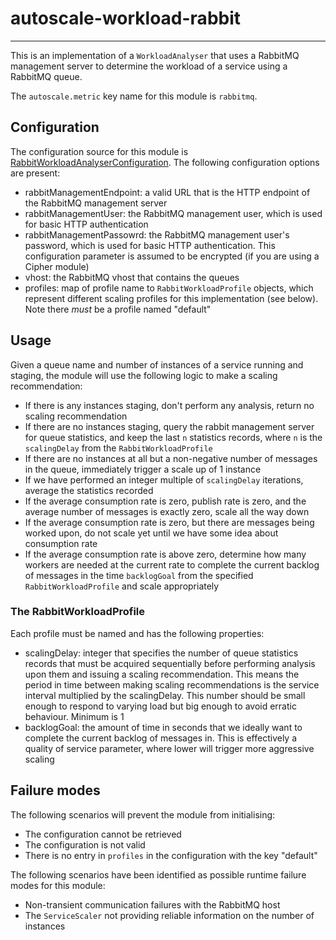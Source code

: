# autoscale-workload-rabbit

---

 This is an implementation of a `WorkloadAnalyser` that uses a RabbitMQ
 management server to determine the workload of a service using a RabbitMQ
 queue.

 The `autoscale.metric` key name for this module is `rabbitmq`.


## Configuration

 The configuration source for this module is
 [RabbitWorkloadAnalyserConfiguration](https://github.com/Autoscaler/autoscaler/blob/develop/autoscale-container/example-configs/cfg_autoscaler_marathon_RabbitWorkloadAnalyserConfiguration). The following configuration options are
 present:

 - rabbitManagementEndpoint: a valid URL that is the HTTP endpoint of the
  RabbitMQ management server
 - rabbitManagementUser: the RabbitMQ management user, which is used for basic
  HTTP authentication
 - rabbitManagementPassowrd: the RabbitMQ management user's password, which is
  used for basic HTTP authentication. This configuration parameter is assumed
  to be encrypted (if you are using a Cipher module)
 - vhost: the RabbitMQ vhost that contains the queues
 - profiles: map of profile name to `RabbitWorkloadProfile` objects, which
  represent different scaling profiles for this implementation (see below).
  Note there *must* be a profile named "default"


## Usage

 Given a queue name and number of instances of a service running and staging,
 the module will use the following logic to make a scaling recommendation:

 - If there is any instances staging, don't perform any analysis, return
  no scaling recommendation
 - If there are no instances staging, query the rabbit management server for
  queue statistics, and keep the last `n` statistics records, where `n` is
  the `scalingDelay` from the `RabbitWorkloadProfile`
 - If there are no instances at all but a non-negative number of messages in
  the queue, immediately trigger a scale up of 1 instance
 - If we have performed an integer multiple of `scalingDelay` iterations,
  average the statistics recorded
 - If the average consumption rate is zero, publish rate is zero, and the
  average number of messages is exactly zero, scale all the way down
 - If the average consumption rate is zero, but there are messages being
  worked upon, do not scale yet until we have some idea about consumption rate
 - If the average consumption rate is above zero, determine how many workers
  are needed at the current rate to complete the current backlog of messages
  in the time `backlogGoal` from the specified `RabbitWorkloadProfile` and
  scale appropriately

### The RabbitWorkloadProfile

 Each profile must be named and has the following properties:

 - scalingDelay: integer that specifies the number of queue statistics records
  that must be acquired sequentially before performing analysis upon them and
  issuing a scaling recommendation. This means the period in time between
  making scaling recommendations is the service interval multiplied by the
  scalingDelay. This number should be small enough to respond to varying load
  but big enough to avoid erratic behaviour. Minimum is 1
 - backlogGoal: the amount of time in seconds that we ideally want to complete
  the current backlog of messages in. This is effectively a quality of service
  parameter, where lower will trigger more aggressive scaling


## Failure modes

 The following scenarios will prevent the module from initialising:

 - The configuration cannot be retrieved
 - The configuration is not valid
 - There is no entry in `profiles` in the configuration with the key "default"

 The following scenarios have been identified as possible runtime failure modes
 for this module:

 - Non-transient communication failures with the RabbitMQ host
 - The `ServiceScaler` not providing reliable information on the number of
  instances

